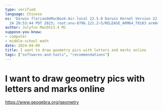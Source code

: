 ```yaml
---
type: verified
language: Chinese
os: 'Darwin floriandeMacBook-Air.local 22.5.0 Darwin Kernel Version 22.5.0: Mon Apr
  24 20:53:44 PDT 2023; root:xnu-8796.121.2~5/RELEASE_ARM64_T8103 arm64'
author: Julyfun MacOS13.4 M1
suppose-you-know:
- computer
- middle-school math
date: 2024-04-09
title: I want to draw geometry pics with letters and marks online
tags: ["softwares-and-tools", "recommendations"]
---
```

# I want to draw geometry pics with letters and marks online

https://www.geogebra.org/geometry


